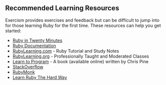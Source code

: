 ## Recommended Learning Resources

Exercism provides exercises and feedback but can be difficult to jump into for those learning Ruby for the first time. These resources can help you get started:

* [Ruby in Twenty Minutes](https://www.ruby-lang.org/en/documentation/quickstart/)
* [Ruby Documentation](http://ruby-doc.org/)
* [RubyLearning.com](http://rubylearning.com/) - Ruby Tutorial and Study Notes
* [RubyLearning.org](http://rubylearning.org/classes/) - Professionally Taught and Moderated Classes
* [Learn to Program](http://pine.fm/LearnToProgram/) - A book (available online) written by Chris Pine
* [StackOverflow](http://stackoverflow.com/questions/tagged/ruby)
* [RubyMonk](https://rubymonk.com/)
* [Learn Ruby The Hard Way](http://learnrubythehardway.org/book/)
